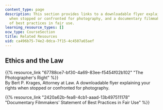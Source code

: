 ```yaml
---
content_type: page
description: This section provides links to a downloadable flyer explaining your rights
  when stopped or confronted for photography, and a documentary filmmakers' statement
  of best practices in fair use.
learning_resource_types: []
ocw_type: CourseSection
title: Related Resources
uid: ca496b75-74e2-0dca-7f15-4c4507a65aef
---
```


Ethics and the Law
------------------

{{% resource_link "67788ce7-bf30-4a69-83ee-f5454f02b102" "The Photographer's Right" %}}  
By Bert P. Krages, Attorney at Law. A downloadable flyer explaining your rights when stopped or confronted for photography.

{{% resource_link "2420a62b-fea8-4cb1-aaad-13b497511178" "Documentary Filmmakers' Statement of Best Practices in Fair Use" %}}